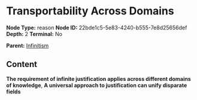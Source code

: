 # Transportability Across Domains

**Node Type:** reason
**Node ID:** 22bde1c5-5e83-4240-b555-7e8d25656def
**Depth:** 2
**Terminal:** No

**Parent:** [Infinitism](infinitism.md)

## Content

**The requirement of infinite justification applies across different domains of knowledge**, **A universal approach to justification can unify disparate fields**
